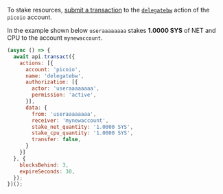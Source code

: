 To stake resources, [submit a transaction](01_how-to-submit-a-transaction.md) to the [`delegatebw`](https://github.com/PICOIO/picoio.contracts/blob/52fbd4ac7e6c38c558302c48d00469a4bed35f7c/contracts/picoio.system/include/picoio.system/picoio.system.hpp#L692) action of the `picoio` account.

In the example shown below `useraaaaaaaa` stakes **1.0000 SYS** of NET and CPU to the account `mynewaccount`.
```javascript
(async () => {
  await api.transact({
    actions: [{
      account: 'picoio',
      name: 'delegatebw',
      authorization: [{
        actor: 'useraaaaaaaa',
        permission: 'active',
      }],
      data: {
        from: 'useraaaaaaaa',
        receiver: 'mynewaccount',
        stake_net_quantity: '1.0000 SYS',
        stake_cpu_quantity: '1.0000 SYS',
        transfer: false,
      }
    }]
  }, {
    blocksBehind: 3,
    expireSeconds: 30,
  });
})();
```